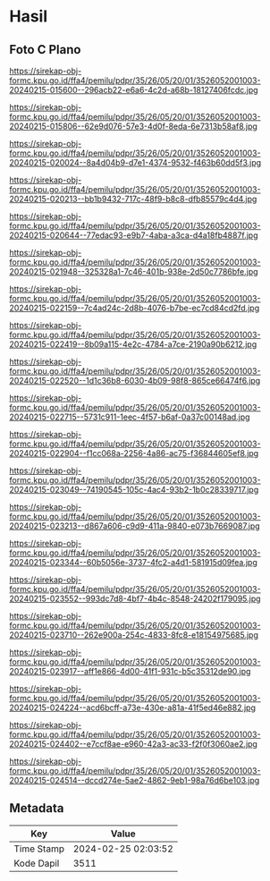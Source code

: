 # Hasil

## Foto C Plano

https://sirekap-obj-formc.kpu.go.id/ffa4/pemilu/pdpr/35/26/05/20/01/3526052001003-20240215-015600--296acb22-e6a6-4c2d-a68b-18127406fcdc.jpg

https://sirekap-obj-formc.kpu.go.id/ffa4/pemilu/pdpr/35/26/05/20/01/3526052001003-20240215-015806--62e9d076-57e3-4d0f-8eda-6e7313b58af8.jpg

https://sirekap-obj-formc.kpu.go.id/ffa4/pemilu/pdpr/35/26/05/20/01/3526052001003-20240215-020024--8a4d04b9-d7e1-4374-9532-f463b60dd5f3.jpg

https://sirekap-obj-formc.kpu.go.id/ffa4/pemilu/pdpr/35/26/05/20/01/3526052001003-20240215-020213--bb1b9432-717c-48f9-b8c8-dfb85579c4d4.jpg

https://sirekap-obj-formc.kpu.go.id/ffa4/pemilu/pdpr/35/26/05/20/01/3526052001003-20240215-020644--77edac93-e9b7-4aba-a3ca-d4a18fb4887f.jpg

https://sirekap-obj-formc.kpu.go.id/ffa4/pemilu/pdpr/35/26/05/20/01/3526052001003-20240215-021948--325328a1-7c46-401b-938e-2d50c7786bfe.jpg

https://sirekap-obj-formc.kpu.go.id/ffa4/pemilu/pdpr/35/26/05/20/01/3526052001003-20240215-022159--7c4ad24c-2d8b-4076-b7be-ec7cd84cd2fd.jpg

https://sirekap-obj-formc.kpu.go.id/ffa4/pemilu/pdpr/35/26/05/20/01/3526052001003-20240215-022419--8b09a115-4e2c-4784-a7ce-2190a90b6212.jpg

https://sirekap-obj-formc.kpu.go.id/ffa4/pemilu/pdpr/35/26/05/20/01/3526052001003-20240215-022520--1d1c36b8-6030-4b09-98f8-865ce66474f6.jpg

https://sirekap-obj-formc.kpu.go.id/ffa4/pemilu/pdpr/35/26/05/20/01/3526052001003-20240215-022715--5731c911-1eec-4f57-b6af-0a37c00148ad.jpg

https://sirekap-obj-formc.kpu.go.id/ffa4/pemilu/pdpr/35/26/05/20/01/3526052001003-20240215-022904--f1cc068a-2256-4a86-ac75-f36844605ef8.jpg

https://sirekap-obj-formc.kpu.go.id/ffa4/pemilu/pdpr/35/26/05/20/01/3526052001003-20240215-023049--74190545-105c-4ac4-93b2-1b0c28339717.jpg

https://sirekap-obj-formc.kpu.go.id/ffa4/pemilu/pdpr/35/26/05/20/01/3526052001003-20240215-023213--d867a606-c9d9-411a-9840-e073b7669087.jpg

https://sirekap-obj-formc.kpu.go.id/ffa4/pemilu/pdpr/35/26/05/20/01/3526052001003-20240215-023344--60b5056e-3737-4fc2-a4d1-581915d09fea.jpg

https://sirekap-obj-formc.kpu.go.id/ffa4/pemilu/pdpr/35/26/05/20/01/3526052001003-20240215-023552--993dc7d8-4bf7-4b4c-8548-24202f179095.jpg

https://sirekap-obj-formc.kpu.go.id/ffa4/pemilu/pdpr/35/26/05/20/01/3526052001003-20240215-023710--262e900a-254c-4833-8fc8-e18154975685.jpg

https://sirekap-obj-formc.kpu.go.id/ffa4/pemilu/pdpr/35/26/05/20/01/3526052001003-20240215-023917--aff1e866-4d00-41f1-931c-b5c35312de90.jpg

https://sirekap-obj-formc.kpu.go.id/ffa4/pemilu/pdpr/35/26/05/20/01/3526052001003-20240215-024224--acd6bcff-a73e-430e-a81a-41f5ed46e882.jpg

https://sirekap-obj-formc.kpu.go.id/ffa4/pemilu/pdpr/35/26/05/20/01/3526052001003-20240215-024402--e7ccf8ae-e960-42a3-ac33-f2f0f3060ae2.jpg

https://sirekap-obj-formc.kpu.go.id/ffa4/pemilu/pdpr/35/26/05/20/01/3526052001003-20240215-024514--dccd274e-5ae2-4862-9eb1-98a76d6be103.jpg


## Metadata

| Key        | Value               |
| ---------- | ------------------- |
| Time Stamp | 2024-02-25 02:03:52 |
| Kode Dapil | 3511                |



